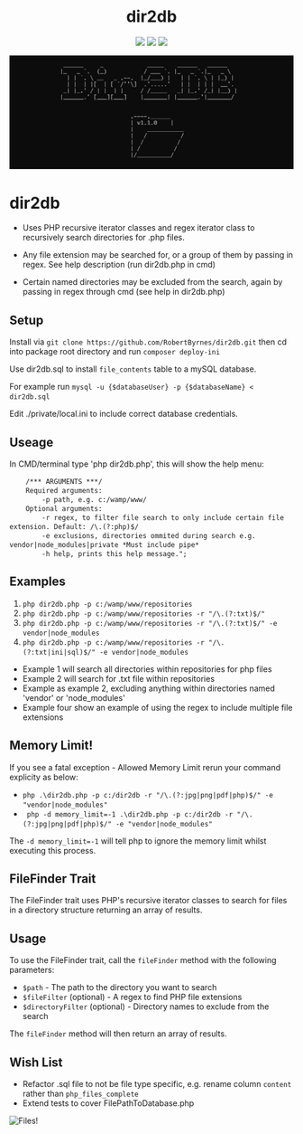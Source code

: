 <h1 align="center">dir2db</h1>

<p align="center">

<img src="https://img.shields.io/badge/made%20by-RobertByrnes-blue.svg" >

<img src="https://img.shields.io/badge/stability-wip-red.svg" >

<!-- <img src="https://img.shields.io/npm/v/vue2-baremetrics-calendar">

<img src="https://img.shields.io/badge/vue-2.6.10-green.svg"> -->

<!-- <img src="https://badges.frapsoft.com/os/v1/open-source.svg?v=103" >

<img src="https://img.shields.io/github/stars/silent-lad/Vue2BaremetricsCalendar.svg?style=flat">

<img src="https://img.shields.io/github/languages/top/silent-lad/Vue2BaremetricsCalendar.svg">

<img src="https://img.shields.io/github/issues/silent-lad/Vue2BaremetricsCalendar.svg"> -->

<img src="https://img.shields.io/badge/PRs-welcome-brightgreen.svg?style=flat">
</p>

![dir2db!](dir2db.jpg?raw=true "dir2db!")


# dir2db
- Uses PHP recursive iterator classes and regex iterator class to recursively search directories for .php files.

- Any file extension may be searched for, or a group of them by passing in regex. See help description (run dir2db.php in cmd)

- Certain named directories may be excluded from the search, again by passing in regex through cmd (see help in dir2db.php)

## Setup
Install via ``` git clone https://github.com/RobertByrnes/dir2db.git ``` then cd into package root directory and run ``` composer deploy-ini ```


Use dir2db.sql to install ```file_contents``` table to a mySQL database.

For example run
```mysql -u {$databaseUser} -p {$databaseName} < dir2db.sql```

Edit ./private/local.ini to include correct database credentials.

## Useage
In CMD/terminal type 'php dir2db.php', this will show the help menu:
```
    /*** ARGUMENTS ***/
    Required arguments:
        -p path, e.g. c:/wamp/www/
    Optional arguments: 
        -r regex, to filter file search to only include certain file extension. Default: /\.(?:php)$/
        -e exclusions, directories ommited during search e.g. vendor|node_modules|private *Must include pipe*
        -h help, prints this help message.";
```
## Examples
1. `php dir2db.php -p c:/wamp/www/repositories`
2. `php dir2db.php -p c:/wamp/www/repositories -r "/\.(?:txt)$/"`
3. `php dir2db.php -p c:/wamp/www/repositories -r "/\.(?:txt)$/" -e vendor|node_modules`
4. `php dir2db.php -p c:/wamp/www/repositories -r "/\.(?:txt|ini|sql)$/" -e vendor|node_modules`

- Example 1 will search all directories within repositories for php files
- Example 2 will search for .txt file within repositories
- Example as example 2, excluding anything within directories named 'vendor' or 'node_modules'
- Example four show an example of using the regex to include multiple file extensions

## Memory Limit!
If you see a fatal exception - Allowed Memory Limit rerun your command explicity as below:
- ```php .\dir2db.php -p c:/dir2db -r "/\.(?:jpg|png|pdf|php)$/" -e "vendor|node_modules"```
- ``` php -d memory_limit=-1 .\dir2db.php -p c:/dir2db -r "/\.(?:jpg|png|pdf|php)$/" -e "vendor|node_modules"```
  
The ```-d memory_limit=-1``` will tell php to ignore the memory limit whilst executing this process.

## FileFinder Trait

The FileFinder trait uses PHP's recursive iterator classes to search for files in a directory structure returning an array of results.

## Usage

To use the FileFinder trait, call the `fileFinder` method with the following parameters:

- `$path` - The path to the directory you want to search
- `$fileFilter` (optional) - A regex to find PHP file extensions
- `$directoryFilter` (optional) - Directory names to exclude from the search

The `fileFinder` method will then return an array of results.
## Wish List
- Refactor .sql file to not be file type specific, e.g. rename column `content` rather than `php_files_complete`
- Extend tests to cover FilePathToDatabase.php


![Files!](files.png?raw=true "Files!")